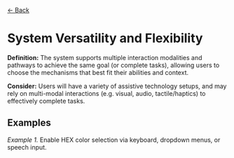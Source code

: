 [← Back](../adaptability_freedom-of-user-control.md)

# System Versatility and Flexibility

**Definition:** The system supports multiple interaction modalities and pathways to achieve the same goal (or complete tasks), allowing users to choose the mechanisms that best fit their abilities and context.

**Consider:** Users will have a variety of assistive technology setups, and may rely on multi-modal interactions (e.g. visual, audio, tactile/haptics) to effectively complete tasks.

## Examples
_Example 1._ Enable HEX color selection via keyboard, dropdown menus, or speech input.
